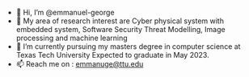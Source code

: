 - 👋 Hi, I’m @emmanuel-george
- 👀 My area of research interest are Cyber physical system with embedded system, Software Security Threat Modelling, Image processing and machine learning
- 🌱 I’m currently pursuing my masters degree in computer science at Texas Tech University Expected to graduate in May 2023.
- 📫 Reach me on : emmanuge@ttu.edu

<!---
emmanuel-george/emmanuel-george is a ✨ special ✨ repository because its `README.md` (this file) appears on your GitHub profile.
You can click the Preview link to take a look at your changes.
--->
